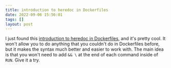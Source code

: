```yaml
---
title: introduction to heredoc in Dockerfiles
date: 2022-09-06 15:56:01
tags: []
layout: post
---
```


I just found this [introduction to heredoc in Dockerfiles](https://www.docker.com/blog/introduction-to-heredocs-in-dockerfiles/), and it's pretty cool. It won't allow you to do anything that you couldn't do in Dockerfiles before, but it makes the syntax much better and easier to work with. The main idea is that you won't need to add `&& \` at the end of each command inside of `RUN`. Give it a try.
